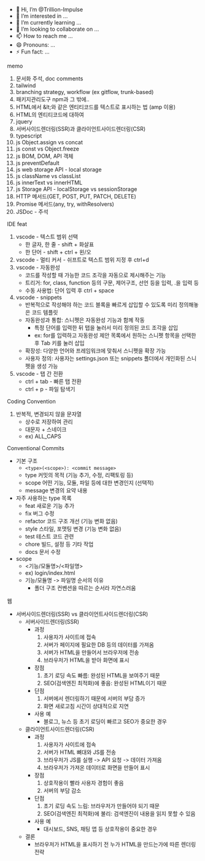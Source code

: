 - 👋 Hi, I’m @Trillion-Impulse
- 👀 I’m interested in ...
- 🌱 I’m currently learning ...
- 💞️ I’m looking to collaborate on ...
- 📫 How to reach me ...
- 😄 Pronouns: ...
- ⚡ Fun fact: ...

<!---
Trillion-Impulse/Trillion-Impulse is a ✨ special ✨ repository because its `README.md` (this file) appears on your GitHub profile.
You can click the Preview link to take a look at your changes.
--->

memo
1. 문서화 주석, doc comments
2. tailwind
3. branching strategy, workflow (ex gitflow, trunk-based)
4. 패키지관리도구 npm과 그 밖에..
5. HTML에서 &amp;lt;와 같은 엔티티코드를 텍스트로 표시하는 법 (amp 이용)
6. HTML의 엔티티코드에 대하여
7. jquery
8. 서버사이드렌더링(SSR)과 클라이언트사이드렌더링(CSR)
9. typescript
10. js Object.assign vs concat
11. js const vs Object.freeze
12. js BOM, DOM, API 객체
13. js preventDefault
14. js web storage API - local storage
15. js className vs classList
16. js innerText vs innerHTML
17. js Storage API - localStorage vs sessionStorage
18. HTTP 메서드(GET, POST, PUT, PATCH, DELETE)
19. Promise 메서드(any, try, withResolvers)
20. JSDoc - 주석

IDE feat
1. vscode - 텍스트 범위 선택
   - 한 글자, 한 줄 - shift + 화살표
   - 한 단어 - shift + ctrl + 왼/오
2. vscode - 멀티 커서 - 쉬프트로 텍스트 범위 지정 후 ctrl+d
3. vscode - 자동완성
   - 코드를 작성할 때 가능한 코드 조각을 자동으로 제시해주는 기능
   - 트리거: for, class, function 등의 구문, 제어구조, 선언 등을 입력, .을 입력 등
   - 수동 사용법: 단어 입력 후 ctrl + space
4. vscode - snippets
   - 반복적으로 작성해야 하는 코드 블록을 빠르게 삽입할 수 있도록 미리 정의해놓은 코드 템플릿
   - 자동완성과 통합: 스니펫은 자동완성 기능과 함께 작동
      - 특정 단어를 입력한 뒤 탭을 눌러서 미리 정의된 코드 조각을 삽입
      - ex: for를 입력하고 자동완성 제안 목록에서 원하는 스니펫 항목을 선택한 후 Tab 키를 눌러 삽입
   - 확장성: 다양한 언어와 프레임워크에 맞춰서 스니펫을 확장 가능
   - 사용자 정의: 사용자는 settings.json 또는 snippets 폴더에서 개인화된 스니펫을 생성 가능
5. vscode - 탭 간 전환
   - ctrl + tab - 빠른 탭 전환
   - ctrl + p - 파일 탐색기

Coding Convention
1. 반복적, 변경되지 않을 문자열
   - 상수로 저장하여 관리
   - 대문자 + 스네이크
   - ex) ALL_CAPS

Conventional Commits
- 기본 구조
   - `<type>(<scope>): <commit message>`
   - type   커밋의 목적 (기능 추가, 수정, 리팩토링 등)
   - scope   어떤 기능, 모듈, 파일 등에 대한 변경인지 (선택적)
   - message   변경의 요약 내용
- 자주 사용하는 type 목록
   - feat   새로운 기능 추가
   - fix   버그 수정
   - refactor   코드 구조 개선 (기능 변화 없음)
   - style   스타일, 포맷팅 변경 (기능 변화 없음)
   - test   테스트 코드 관련
   - chore   빌드, 설정 등 기타 작업
   - docs   문서 수정
- scope
   - <기능/모듈명>/<파일명>
   - ex) login/index.html
   - 기능/모듈명 -> 파일명 순서의 이유
      - 폴더 구조 컨벤션을 따르는 순서라 자연스러움

웹
- 서버사이드렌더링(SSR) vs 클라이언트사이드렌더링(CSR)
   - 서버사이드렌더링(SSR)
      - 과정
         1. 사용자가 사이트에 접속
         2. 서버가 페이지에 필요한 DB 등의 데이터를 가져옴
         3. 서버가 HTML을 만들어서 브라우저에 전송
         4. 브라우저가 HTML을 받아 화면에 표시
      - 장점
         1. 초기 로딩 속도 빠름: 완성된 HTML을 보여주기 때문
         2. SEO(검색엔진 최적화)에 좋음: 완성된 HTML이기 때문
      - 단점
         1. 서버에서 렌더링하기 때문에 서버의 부담 증가
         2. 화면 새로고침 시간이 상대적으로 지연
      - 사용 예
         - 블로그, 뉴스 등 초기 로딩이 빠르고 SEO가 중요한 경우
   - 클라이언트사이드렌더링(CSR)
      - 과정
         1. 사용자가 사이트에 접속
         2. 서버가 HTML 뼈대와 JS를 전송
         3. 브라우저가 JS를 실행 -> API 요청 -> 데이터 가져옴
         4. 브라우저가 가져온 데이터로 화면을 만들어 표시
      - 장점
         1. 상호작용이 빨라 사용자 경험이 좋음
         2. 서버의 부담 감소
      - 단점
         1. 초기 로딩 속도 느림: 브라우저가 만들어야 되기 때문
         2. SEO(검색엔진 최적화)에 불리: 검색엔진이 내용을 읽지 못할 수 있음
      - 사용 예
         - 대시보드, SNS, 채팅 앱 등 상호작용이 중요한 경우
   - 결론
      - 브라우저가 HTML을 표시하기 전 누가 HTML을 만드는가에 따른 렌더링 전략
